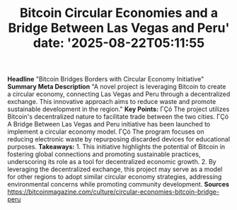 ﻿---
title: "Bitcoin Circular Economies and a Bridge Between Las Vegas and Peru'
date: '2025-08-22T05:11:55"
category: "Markets"
summary: ""
slug: "bitcoin circular economies and a bridge between las vegas an"
source_urls:
  - "https://bitcoinmagazine.com/culture/circular-economies-bitcoin-bridge-peru"
seo:
  title: "Bitcoin Circular Economies and a Bridge Between Las Vegas and Peru | Hash n Hedge'
  description: '"
  keywords: ["news", "markets", "brief"]
---
**Headline** "Bitcoin Bridges Borders with Circular Economy Initiative"  **Summary Meta Description** "A novel project is leveraging Bitcoin to create a circular economy, connecting Las Vegas and Peru through a decentralized exchange. This innovative approach aims to reduce waste and promote sustainable development in the region."  **Key Points:**  ΓÇó The project utilizes Bitcoin's decentralized nature to facilitate trade between the two cities. ΓÇó A Bridge Between Las Vegas and Peru initiative has been launched to implement a circular economy model. ΓÇó The program focuses on reducing electronic waste by repurposing discarded devices for educational purposes.  **Takeaways:**  1. This initiative highlights the potential of Bitcoin in fostering global connections and promoting sustainable practices, underscoring its role as a tool for decentralized economic growth. 2. By leveraging the decentralized exchange, this project may serve as a model for other regions to adopt similar circular economy strategies, addressing environmental concerns while promoting community development.  **Sources** https://bitcoinmagazine.com/culture/circular-economies-bitcoin-bridge-peru 
